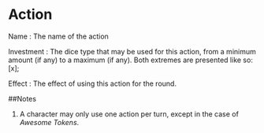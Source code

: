 Action
====


Name
:	The name of the action

Investment
:	The dice type that may be used for this action, from a minimum amount (if any) to a maximum (if any). Both extremes are presented like so: [x];

Effect
:	The effect of using this action for the round.


##Notes

1.	A character may only use one action per turn, except in the case of *Awesome Tokens*.